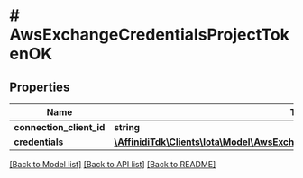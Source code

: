 # # AwsExchangeCredentialsProjectTokenOK

## Properties

| Name                     | Type                                                                                                                                      | Description | Notes |
| ------------------------ | ----------------------------------------------------------------------------------------------------------------------------------------- | ----------- | ----- |
| **connection_client_id** | **string**                                                                                                                                |             |
| **credentials**          | [**\AffinidiTdk\Clients\Iota\Model\AwsExchangeCredentialsProjectTokenOKCredentials**](AwsExchangeCredentialsProjectTokenOKCredentials.md) |             |

[[Back to Model list]](../../README.md#models) [[Back to API list]](../../README.md#endpoints) [[Back to README]](../../README.md)
